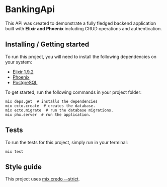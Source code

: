 # BankingApi

This API was created to demonstrate a fully fledged backend application built with **Elixir and Phoenix** including CRUD operations and authentication.

## Installing / Getting started

To run this project, you will need to install the following dependencies on your system:

* [Elixir 1.9.2](https://elixir-lang.org/install.html)
* [Phoenix](https://hexdocs.pm/phoenix/installation.html)
* [PostgreSQL](https://www.postgresql.org/download/macosx/)

To get started, run the following commands in your project folder:

```shell
mix deps.get  # installs the dependencies
mix ecto.create  # creates the database.
mix ecto.migrate  # run the database migrations.
mix phx.server  # run the application.
```

## Tests

To run the tests for this project, simply run in your terminal:

```shell
mix test
```

## Style guide

This project uses [mix credo --strict](https://github.com/rrrene/elixir-style-guide).
